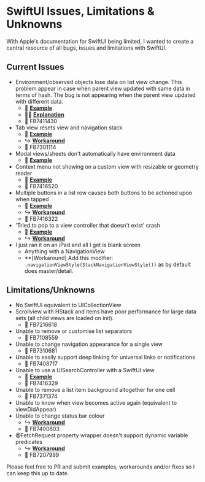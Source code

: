 # SwiftUI Issues, Limitations & Unknowns
With Apple's documentation for SwiftUI being limited, I wanted to create a central resource of all bugs, issues and limitations with SwiftUI.

## Current Issues
- Environment/observed objects lose data on list view change. This problem appear in case when parent view updated with same data in terms of hash. The bug is not appearing when the parent view updated with different data.
  - 🔨 **[Example](https://github.com/mecid/swiftui-bug)**
  - ✍🏻 **[Explanation](https://stackoverflow.com/questions/58241359/keep-reference-on-view-data-model-after-view-update)**
  - 📝 FB7411430
- Tab view resets view and navigation stack
  - 🔨 **[Example](https://github.com/pedrommcarrasco/swiftui-tabviewResetsViewsAndNavigationStack)**
  - ↪️ **[Workaround](https://gist.github.com/Amzd/2eb5b941865e8c5cccf149e6e07c8810)**
  - 📝 FB7301114
- Modal views/sheets don't automatically have environment data
  - 🔨 **[Example](https://forums.developer.apple.com/thread/117651)**
- Context menu not showing on a custom view with resizable or geometry reader
  - 🔨 **[Example](https://gist.github.com/ryangittings/23936424d936ead2cb768a9b55c5228d)**
  - 📝 FB7416520
- Multiple buttons in a list row causes both buttons to be actioned upon when tapped
  - 🔨 **[Example](https://stackoverflow.com/questions/56561064/swiftui-multiple-buttons-in-a-list-row)**
  - ↪️ **[Workaround](https://stackoverflow.com/a/56561423/11651357)**
  - 📝 FB7416322
- 'Tried to pop to a view controller that doesn't exist' crash 
  - 🔨 **[Example](https://stackoverflow.com/q/58404725/11651357)**
  - ↪️ **[Workaround](https://stackoverflow.com/a/58466670/11651357)**
- I just ran it on an iPad and all I get is blank screen
  - Anything with a NavigationView
  - **[Workaround] Add this modifier: `.navigationViewStyle(StackNavigationViewStyle())` as by default does master/detail.

## Limitations/Unknowns
- No SwiftUI equivalent to UICollectionView
- Scrollview with HStack and items have poor performance for large data sets (all child views are loaded on init).
  - 📝 FB7216618
- Unable to remove or customise list separators
  - 📝 FB7108559
- Unable to change navigation appearance for a single view
  - 📝 FB7310681
- Unable to easily support deep linking for universal links or notifications
  - 📝 FB7408717
- Unable to use a UISearchController with a SwiftUI view
  - 🔨 **[Example](https://stackoverflow.com/questions/58511758/swiftui-uisearchcontroller-searchresultscontroller-navigation-stack-issue)**
  - 📝 FB7416329
- Unable to remove a list item background altogether for one cell
  - 📝 FB7371374
- Unable to know when view becomes active again (equivalent to viewDidAppear)
- Unable to change status bar colour
  - ↪️ **[Workaround](https://stackoverflow.com/a/57642382/11651357)**
  - 📝 FB7400803
- @FetchRequest property wrapper doesn't support dynamic variable predicates
  - ↪️ **[Workaround](https://gist.github.com/ryangittings/938496f9414c0b9e075775a863987b25)**
  - 📝 FB7207999

Please feel free to PR and submit examples, workarounds and/or fixes so I can keep this up to date.
